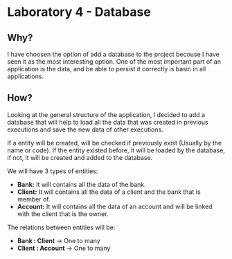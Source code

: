 # Laboratory 4 - Database

## Why?

I have choosen the option of add a database to the project becouse I have seen it as the most interesting option. One of the most important part of an application is the data, and be able to persist it correctly is basic in all applications.

## How?

Looking at the general structure of the application, I decided to add a database that will help to load all the data that was created in previous executions and save the new data of other executions.

If a entity will be created, will be checked if previously exist (Usually by the name or code). If the entity existed before, it will be loaded by the database, if not, it will be created and added to the database.

We will have 3 types of entities:
- **Bank:** It will contains all the data of the bank.
- **Client:** It will contains all the data of a client and the bank that is member of.
- **Account:** It will contains all the data of an account and will be linked with the client that is the owner.

The relations between entities will be:
- **Bank : Client** -> One to many
- **Client : Account** -> One to many